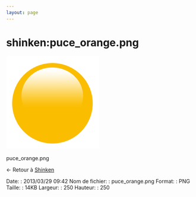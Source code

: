 ```yaml
---
layout: page
---
```


shinken:puce\_orange.png
========================

[![puce\_orange.png](../../assets/media/shinken/puce_orange.png@cache=&w=250&h=250 "puce_orange.png")](../../assets/media/shinken/puce_orange.png@cache= "Afficher le fichier original")

puce\_orange.png

← Retour à [Shinken](../../shinken/start.html "shinken:start")

Date:
:   2013/03/29 09:42
Nom de fichier:
:   puce\_orange.png
Format:
:   PNG
Taille:
:   14KB
Largeur:
:   250
Hauteur:
:   250

